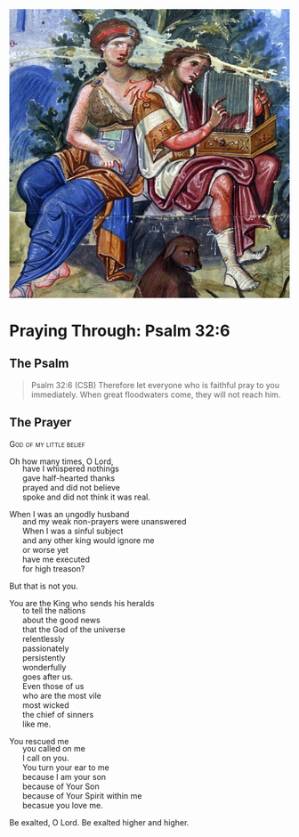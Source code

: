 <img class="intro-right" src="../images/art-paris-psalter.jpg">

<style>
  li {list-style-type: none;}
  p + ul {
    margin-top: -18px;
}
</style>

# Praying Through: Psalm 32:6

## The Psalm

>Psalm 32:6 (CSB)   Therefore let everyone who is faithful pray to you immediately. When great floodwaters come, they will not reach him.

## The Prayer

<div style="font-variant: small-caps;">
God of my little belief
</div>

Oh how many times, O Lord,
* have I whispered nothings
* gave half-hearted thanks
* prayed and did not believe
* spoke and did not think it was real.

When I was an ungodly husband
* and my weak non-prayers were unanswered
* When I was a sinful subject
* and any other king would ignore me
* or worse yet
* have me executed
* for high treason?

But that is not you.

You are the King who sends his heralds
* to tell the nations
* about the good news
* that the God of the universe
* relentlessly
* passionately
* persistently
* wonderfully
* goes after us.
* Even those of us
* who are the most vile
* most wicked
* the chief of sinners
* like me.

You rescued me
* you called on me
* I call on you.
* You turn your ear to me
* because I am your son
* because of Your Son
* because of Your Spirit within me
* becasue you love me.

Be exalted, O Lord.
Be exalted higher and higher.
